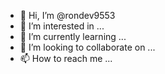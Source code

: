 - 👋 Hi, I’m @rondev9553
- 👀 I’m interested in ...
- 🌱 I’m currently learning ...
- 💞️ I’m looking to collaborate on ...
- 📫 How to reach me ...

<!---
rondev9553/rondev9553 is a ✨ special ✨ repository because its `README.md` (this file) appears on your GitHub profile.
You can click the Preview link to take a look at your changes.
--->
